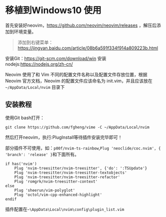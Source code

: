 # 移植到Windows10 使用

首先安装好neovim，https://github.com/neovim/neovim/releases ，解压后添加到环境变量。

> 添加到右键菜单：https://jingyan.baidu.com/article/08b6a591f334f914a809223b.html

安装Git：https://git-scm.com/download/win
安装nodejs:https://nodejs.org/zh-cn/

Neovim 使用了和 Vim 不同的配置文件名称以及配置文件存放位置，根据 Neovim 官方文档，Neovim 的配置文件应该命名为 init.vim，并且应该放在 `~/AppData/Local/nvim` 目录下

## 安装教程

使用Git bash打开：
```
git clone https://github.com/fgheng/vime -C ~/AppData/Local/nvim
```
然后打开neovim，执行:PlugInstall等待插件安装完毕即可！

部分插件不可使用，如：`p00f/nvim-ts-rainbow`,`Plug 'neoclide/coc.nvim', { 'branch': 'release' }`和下面所有。

```
if has('nvim')
    Plug 'nvim-treesitter/nvim-treesitter', {'do': ':TSUpdate'}
    Plug 'nvim-treesitter/nvim-treesitter-textobjects'
    Plug 'nvim-treesitter/nvim-treesitter-refactor'
    Plug 'romgrk/nvim-treesitter-context'
else
    Plug 'sheerun/vim-polyglot'
    Plug 'octol/vim-cpp-enhanced-highlight'
endif
```
插件配置在`~\AppData\Local\nvim\config\plugin_list.vim`
